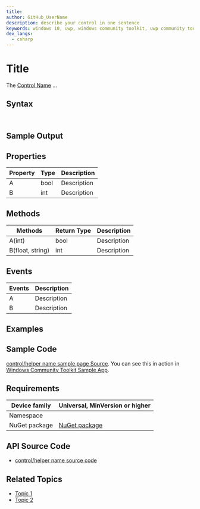 ```yaml
---
title: 
author: GitHub_UserName
description: describe your control in one sentence
keywords: windows 10, uwp, windows community toolkit, uwp community toolkit, uwp toolkit, your control name
dev_langs:
  - csharp
---
```


<!-- To know about all the available Markdown syntax, Check out https://docs.microsoft.com/contribute/contribute/how-to-write-use-markdown -->
<!-- Ensure you remove all comments before submission, to ensure that there are no formatting issues when displaying this page.  -->
<!-- It is recommended to check how the Documentation will look in the sample app, before Merging a PR -->

# Title
<!-- Describe your control -->
The [Control Name](API-Link) ...
<!-- You can get your API link from https://docs.microsoft.com/dotnet/api/?term=Microsoft.Toolkit. Make sure you remove the "?view=uwp-toolkit-x.x.x" from the end and country/region specific keyword like "en-us" of the URL eg: https://docs.microsoft.com/dotnet/api/microsoft.toolkit.uwp.helpers.printhelper -->

<!-- Use below format to display note
> [!NOTE]
Some note

> [!IMPORTANT]
Some important note

> [!WARNING]
Some warning note
-->

## Syntax

```csharp

```
<!-- VB.Net samples are optional. If included, 'vb' should also be listed in the 'dev_langs' defined in the header. Code Blocks will be combined if there is no other content between different Code Block languages.
```vb

```
-->

```xaml

```

## Sample Output

<!-- Image/Text can show the output of the control/helper -->

## Properties

<!-- Explain all properties in a table format -->

| Property | Type | Description |
| -- | -- | -- |
| A | bool | Description |
| B | int | Description |

<!-- Use <remarks> tag in C# to give more info about a propertie. For more info - https://docs.microsoft.com/dotnet/csharp/programming-guide/xmldoc/remarks -->

## Methods

<!-- Explain all methods in a table format -->

| Methods | Return Type | Description |
| -- | -- | -- |
| A(int) | bool | Description |
| B(float, string) | int | Description |

<!-- Use <remarks> tag in C# to give more info about a method. For more info - https://docs.microsoft.com/dotnet/csharp/programming-guide/xmldoc/remarks -->

## Events

<!-- Explain all events in a table format -->

| Events | Description |
| -- | -- |
| A | Description |
| B | Description |

<!-- Use <remarks> tag in C# to give more info about a event. For more info - https://docs.microsoft.com/dotnet/csharp/programming-guide/xmldoc/remarks -->

## Examples

<!-- All control/helper must at least have an example to show the use of Properties and Methods in your control/helper with the output -->
<!-- Use <example> and <code> tags in C# to create a Propertie/method specific examples. For more info - https://docs.microsoft.com/dotnet/csharp/programming-guide/xmldoc/example -->
<!-- Optional: Codes to achieve real-world use case with the output. For eg: Check https://docs.microsoft.com/windows/uwpcommunitytoolkit/animations/animationset#examples  -->

## Sample Code

<!-- Link to the sample page in the Windows Community Toolkit Sample App -->
[control/helper name sample page Source](sample-page-link). You can see this in action in [Windows Community Toolkit Sample App](https://www.microsoft.com/store/apps/9NBLGGH4TLCQ).

## Requirements

| Device family | Universal, MinVersion or higher   |
| -- | -- |
| Namespace |  |
| NuGet package | [NuGet package](NuGet-package-link) |

<!-- If your control supports .NET Standard then uncomment the below line -->
<!-- The Control Name supports .NET Standard -->

<!-- Copy paste for the NuGet package links
[Microsoft.Toolkit](https://www.nuget.org/packages/Microsoft.Toolkit/)
[Microsoft.Toolkit.Services](https://www.nuget.org/packages/Microsoft.Toolkit.Services/)
[Microsoft.Toolkit.Parsers](https://www.nuget.org/packages/Microsoft.Toolkit.Parsers/)
[Microsoft.Toolkit.Uwp](https://www.nuget.org/packages/Microsoft.Toolkit.Uwp/)
[Microsoft.Toolkit.Uwp.Notifications](https://www.nuget.org/packages/Microsoft.Toolkit.Uwp.Notifications/)
[Microsoft.Toolkit.Uwp.Notifications.JavaScript](https://www.nuget.org/packages/Microsoft.Toolkit.Uwp.Notifications.JavaScript/)
[Microsoft.Toolkit.Uwp.Services](https://www.nuget.org/packages/Microsoft.Toolkit.Uwp.Services/)
[Microsoft.Toolkit.Uwp.UI](https://www.nuget.org/packages/Microsoft.Toolkit.Uwp.UI/)
[Microsoft.Toolkit.Uwp.UI.Animations](https://www.nuget.org/packages/Microsoft.Toolkit.Uwp.UI.Animations/)
[Microsoft.Toolkit.Uwp.UI.Controls](https://www.nuget.org/packages/Microsoft.Toolkit.Uwp.UI.Controls/)
[Microsoft.Toolkit.Uwp.Connectivity](https://www.nuget.org/packages/Microsoft.Toolkit.Uwp.Connectivity/)
[Microsoft.Toolkit.Uwp.DeveloperTools](https://www.nuget.org/packages/Microsoft.Toolkit.Uwp.DeveloperTools/)
 -->

## API Source Code

- [control/helper name source code](source-code-link)

## Related Topics

<!-- Optional -->

- [Topic 1](link)
- [Topic 2](link)

